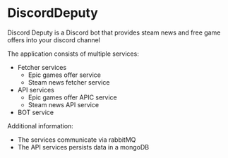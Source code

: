 # DiscordDeputy

Discord Deputy is a Discord bot that provides steam news and free game offers into your discord channel

The application consists of multiple services:
* Fetcher services
    * Epic games offer service
    * Steam news fetcher service
* API services
    * Epic games offer APIC service
    * Steam news API service
* BOT service

Additional information:
* The services communicate via rabbitMQ
* The API services persists data in a mongoDB
    
